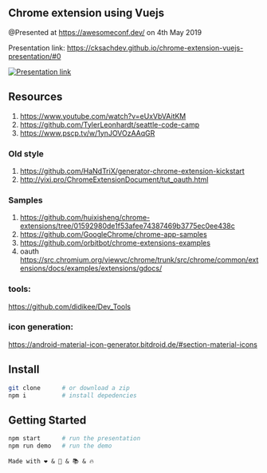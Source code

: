 ## Chrome extension using Vuejs

@Presented at https://awesomeconf.dev/ on 4th May 2019

Presentation link: https://cksachdev.github.io/chrome-extension-vuejs-presentation/#0

[![Presentation link](https://cksachdev.github.io/chrome-extension-vuejs-presentation/card.png)](https://cksachdev.github.io/chrome-extension-vuejs-presentation/#0)

## Resources
1. https://www.youtube.com/watch?v=eUxVbVAitKM
2. https://github.com/TylerLeonhardt/seattle-code-camp
3. https://www.pscp.tv/w/1ynJOVOzAAqGR


### Old style
1. https://github.com/HaNdTriX/generator-chrome-extension-kickstart
2. http://yixi.pro/ChromeExtensionDocument/tut_oauth.html

### Samples
1. https://github.com/huixisheng/chrome-extensions/tree/01592980de1f53afee74387469b3775ec0ee438c
2. https://github.com/GoogleChrome/chrome-app-samples
3. https://github.com/orbitbot/chrome-extensions-examples
4. oauth https://src.chromium.org/viewvc/chrome/trunk/src/chrome/common/extensions/docs/examples/extensions/gdocs/

### tools:
https://github.com/didikee/Dev_Tools
### icon generation:
https://android-material-icon-generator.bitdroid.de/#section-material-icons


## Install

```bash
git clone      # or download a zip
npm i          # install depedencies
```

## Getting Started

```bash
npm start      # run the presentation
npm run demo   # run the demo
```

```
Made with ❤️ & 🔧 & 📚 & 🔥
```